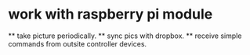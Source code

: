 work with raspberry pi module
====
** take picture periodically.
** sync pics with dropbox.
** receive simple commands from outsite controller devices.
